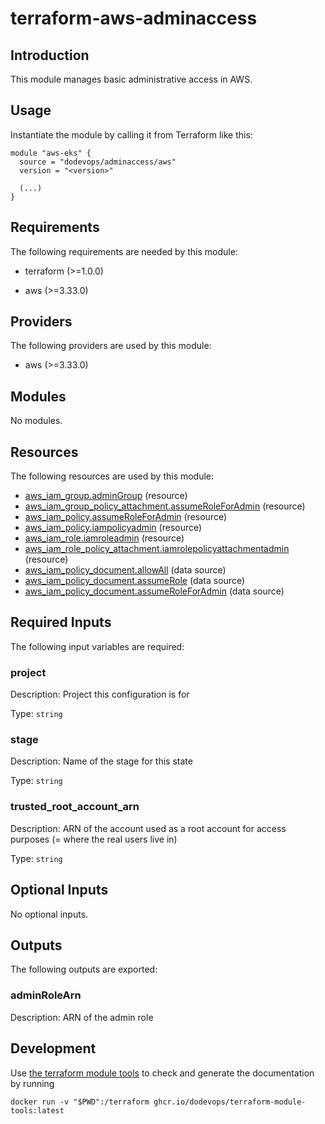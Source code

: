 # terraform-aws-adminaccess

## Introduction

This module manages basic administrative access in AWS.

## Usage

Instantiate the module by calling it from Terraform like this:

```hcl
module "aws-eks" {
  source = "dodevops/adminaccess/aws"
  version = "<version>"
  
  (...)
}
```

<!-- BEGIN_TF_DOCS -->
## Requirements

The following requirements are needed by this module:

- terraform (>=1.0.0)

- aws (>=3.33.0)

## Providers

The following providers are used by this module:

- aws (>=3.33.0)

## Modules

No modules.

## Resources

The following resources are used by this module:

- [aws_iam_group.adminGroup](https://registry.terraform.io/providers/hashicorp/aws/latest/docs/resources/iam_group) (resource)
- [aws_iam_group_policy_attachment.assumeRoleForAdmin](https://registry.terraform.io/providers/hashicorp/aws/latest/docs/resources/iam_group_policy_attachment) (resource)
- [aws_iam_policy.assumeRoleForAdmin](https://registry.terraform.io/providers/hashicorp/aws/latest/docs/resources/iam_policy) (resource)
- [aws_iam_policy.iampolicyadmin](https://registry.terraform.io/providers/hashicorp/aws/latest/docs/resources/iam_policy) (resource)
- [aws_iam_role.iamroleadmin](https://registry.terraform.io/providers/hashicorp/aws/latest/docs/resources/iam_role) (resource)
- [aws_iam_role_policy_attachment.iamrolepolicyattachmentadmin](https://registry.terraform.io/providers/hashicorp/aws/latest/docs/resources/iam_role_policy_attachment) (resource)
- [aws_iam_policy_document.allowAll](https://registry.terraform.io/providers/hashicorp/aws/latest/docs/data-sources/iam_policy_document) (data source)
- [aws_iam_policy_document.assumeRole](https://registry.terraform.io/providers/hashicorp/aws/latest/docs/data-sources/iam_policy_document) (data source)
- [aws_iam_policy_document.assumeRoleForAdmin](https://registry.terraform.io/providers/hashicorp/aws/latest/docs/data-sources/iam_policy_document) (data source)

## Required Inputs

The following input variables are required:

### project

Description: Project this configuration is for

Type: `string`

### stage

Description: Name of the stage for this state

Type: `string`

### trusted\_root\_account\_arn

Description: ARN of the account used as a root account for access purposes (= where the real users live in)

Type: `string`

## Optional Inputs

No optional inputs.

## Outputs

The following outputs are exported:

### adminRoleArn

Description: ARN of the admin role
<!-- END_TF_DOCS -->

## Development

Use [the terraform module tools](https://github.com/dodevops/terraform-module-tools) to check and generate the documentation by running

    docker run -v "$PWD":/terraform ghcr.io/dodevops/terraform-module-tools:latest
